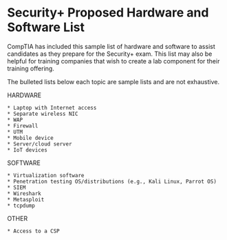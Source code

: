 # Security+ Proposed Hardware and Software List

CompTIA has included this sample list of hardware and software to assist candidates as they prepare for the Security+ exam. This list may also be helpful for training companies that wish to create a lab component for their training offering. 

The bulleted lists below each topic are sample lists and are not exhaustive.

HARDWARE
    
    * Laptop with Internet access
    * Separate wireless NIC
    * WAP
    * Firewall
    * UTM
    * Mobile device
    * Server/cloud server
    * IoT devices

SOFTWARE

    * Virtualization software
    * Penetration testing OS/distributions (e.g., Kali Linux, Parrot OS)
    * SIEM
    * Wireshark
    * Metasploit
    * tcpdump

OTHER

    * Access to a CSP